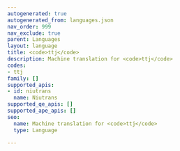 ```yaml
---
autogenerated: true
autogenerated_from: languages.json
nav_order: 999
nav_exclude: true
parent: Languages
layout: language
title: <code>ttj</code>
description: Machine translation for <code>ttj</code>
codes:
- ttj
family: []
supported_apis:
- id: niutrans
  name: Niutrans
supported_qe_apis: []
supported_ape_apis: []
seo:
  name: Machine translation for <code>ttj</code>
  type: Language

---
```


